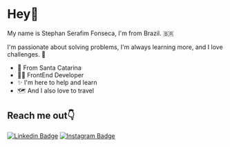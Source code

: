 # Hey👋

My name is Stephan Serafim Fonseca, I'm from Brazil. 🇧🇷

I'm passionate about solving problems, I'm always learning more, and I love challenges. 🚀

- 📌 From Santa Catarina
- 👨‍💻 FrontEnd Developer
- ✨ I'm here to help and learn
- 🗺️ And I also love to travel

## Reach me out👇
[![Linkedin Badge](https://img.shields.io/badge/-Stephan%20Fonseca-6633cc?style=flat-square&logo=Linkedin&logoColor=white&link=https://www.linkedin.com/in/stephan-serafim-fonseca-71a388202/)](https://www.linkedin.com/in/stephan-serafim-fonseca-71a388202/) [![Instagram Badge](https://img.shields.io/badge/-Stephan_Fonseca-6633cc?style=flat-square&logo=Instagram&logoColor=white&link=https://www.instagram.com/stephan_fonseka/)](https://www.instagram.com/stephan_fonseka/)
